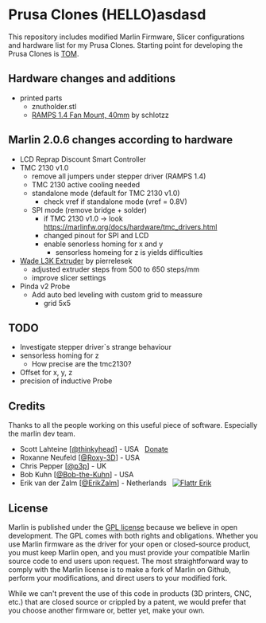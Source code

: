 # Prusa Clones (HELLO)asdasd
This repository includes modified Marlin Firmware, Slicer configurations and hardware list for my Prusa Clones.
Starting point for developing the Prusa Clones is [TOM](https://toms3d.org/2017/02/23/building-cheapest-possible-prusa-i3-mk2/).

## Hardware changes and additions
* printed parts
    * znutholder.stl
    * [RAMPS 1.4 Fan Mount, 40mm](https://www.thingiverse.com/thing:145946/files) by schlotzz

## Marlin 2.0.6 changes according to hardware
* LCD Reprap Discount Smart Controller
* TMC 2130 v1.0
    * remove all jumpers under stepper driver (RAMPS 1.4)
    * TMC 2130 active cooling needed
    * standalone mode (default for TMC 2130 v1.0)
        * check vref if standalone mode (vref = 0.8V)
    * SPI mode (remove bridge + solder)
        * if TMC 2130 v1.0 -> look https://marlinfw.org/docs/hardware/tmc_drivers.html
        * changed pinout for SPI and LCD
        * enable senorless homing for x and y
            * sensorless homeing for z is yields difficulties
* [Wade L3K Extruder](https://www.thingiverse.com/thing:512338) by pierrelesek
    * adjusted extruder steps from 500 to 650 steps/mm
    * improve slicer settings
* Pinda v2 Probe
    * Add auto bed leveling with custom grid to meassure
        * grid 5x5
        

## TODO
* Investigate stepper driver`s strange behaviour
* sensorless homing for z
    * How precise are the tmc2130?
* Offset for x, y, z
* precision of inductive Probe

## Credits
Thanks to all the people working on this useful piece of software. Especially the marlin dev team.

 - Scott Lahteine [[@thinkyhead](https://github.com/thinkyhead)] - USA &nbsp; [Donate](http://www.thinkyhead.com/donate-to-marlin)
 - Roxanne Neufeld [[@Roxy-3D](https://github.com/Roxy-3D)] - USA
 - Chris Pepper [[@p3p](https://github.com/p3p)] - UK
 - Bob Kuhn [[@Bob-the-Kuhn](https://github.com/Bob-the-Kuhn)] - USA
 - Erik van der Zalm [[@ErikZalm](https://github.com/ErikZalm)] - Netherlands &nbsp; [![Flattr Erik](https://api.flattr.com/button/flattr-badge-large.png)](https://flattr.com/submit/auto?user_id=ErikZalm&url=https://github.com/MarlinFirmware/Marlin&title=Marlin&language=&tags=github&category=software)

## License
Marlin is published under the [GPL license](/LICENSE) because we believe in open development. The GPL comes with both rights and obligations. Whether you use Marlin firmware as the driver for your open or closed-source product, you must keep Marlin open, and you must provide your compatible Marlin source code to end users upon request. The most straightforward way to comply with the Marlin license is to make a fork of Marlin on Github, perform your modifications, and direct users to your modified fork.

While we can't prevent the use of this code in products (3D printers, CNC, etc.) that are closed source or crippled by a patent, we would prefer that you choose another firmware or, better yet, make your own.
